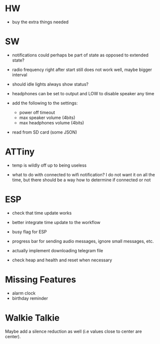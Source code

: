 # HW

- buy the extra things needed

# SW

- notifications could perhaps be part of state as opposed to extended state? 

- radio frequency right after start still does not work well, maybe bigger interval

- should idle lights always show status? 

- headphones can be set to output and LOW to disable speaker any time

- add the following to the settings:
    - power off timeout
    - max speaker volume (4bits)
    - max headphones volume (4bits)
- read from SD card (some JSON)

# ATTiny

- temp is wildly off up to being useless

- what to do with connected to wifi notification? I do not want it on all the time, but there should be a way how to determine if connected or not

# ESP

- check that time update works
- better integrate time update to the workflow
- busy flag for ESP
- progress bar for sending audio messages, ignore small messages, etc.
- actually implement downloading telegram file

- check heap and health and reset when necessary


 # Missing Features

 - alarm clock
 - birthday reminder

# Walkie Talkie

Maybe add a silence reduction as well (i.e values close to center are center). 
